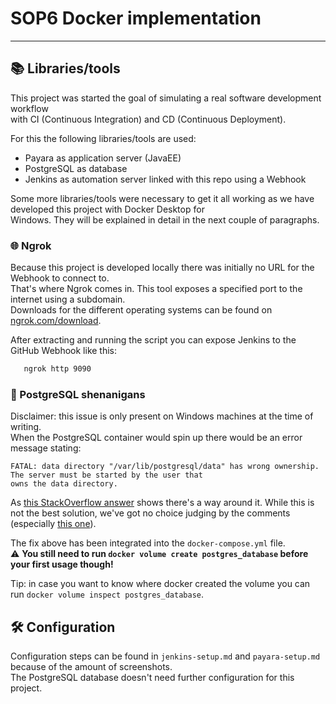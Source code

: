 # SOP6 Docker implementation
---

## :books: Libraries/tools
This project was started the goal of simulating a real software development workflow  
with CI (Continuous Integration) and CD (Continuous Deployment).

For this the following libraries/tools are used:

- Payara as application server (JavaEE)
- PostgreSQL as database
- Jenkins as automation server linked with this repo using a Webhook

Some more libraries/tools were necessary to get it all working as we have developed this project with Docker Desktop for   
Windows. They will be explained in detail in the next couple of paragraphs.

### :globe_with_meridians: Ngrok
Because this project is developed locally there was initially no URL for the Webhook to connect to.  
That's where Ngrok comes in. This tool exposes a specified port to the internet using a subdomain.  
Downloads for the different operating systems can be found on [ngrok.com/download](https://ngrok.com/download).

After extracting and running the script you can expose Jenkins to the GitHub Webhook like this:
```bash
   ngrok http 9090
```

### :floppy_disk: PostgreSQL shenanigans
Disclaimer: this issue is only present on Windows machines at the time of writing.  
When the PostgreSQL container would spin up there would be an error message stating:
```
FATAL: data directory "/var/lib/postgresql/data" has wrong ownership.  
The server must be started by the user that
owns the data directory.
```

As [this StackOverflow answer](https://github.com/docker/for-win/issues/445#issuecomment-405185621) shows there's a way 
around it. While this is not the best solution, we've got no choice judging by the comments 
(especially [this one](https://github.com/docker/for-win/issues/445#issuecomment-425650363)).

The fix above has been integrated into the ```docker-compose.yml``` file.  
:warning: **You still need to run ```docker volume create postgres_database``` before your first usage though!**  

Tip: in case you want to know where docker created the volume you can run ```docker volume inspect postgres_database```.

## :hammer_and_wrench: Configuration
Configuration steps can be found in ```jenkins-setup.md``` and ```payara-setup.md``` because of the amount of 
screenshots.  
The PostgreSQL database doesn't need further configuration for this project.